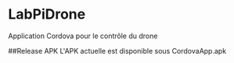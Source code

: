 # LabPiDrone
Application Cordova pour le contrôle du drone

##Release APK
L'APK actuelle est disponible sous CordovaApp.apk
